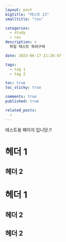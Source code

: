 ```yaml
---
layout: post
bigtitle: "테스트 23"
smalltitle: "ros"

categories:
  - study
  - ros
description: >
  파일 테스트 하려구여

date: 2023-06-17 21:26:47

tags:
  - tag 1
  - tag 2

toc: true
toc_sticky: true

comments: true
published: true

related_posts:
  -
---
```


테스트용 페이지 입니당.!!

# 헤더 1

## 헤더 2

# 헤더 1

## 헤더 2

## 헤더 2
